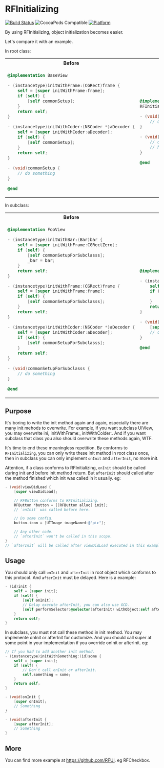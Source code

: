 # RFInitializing

[![Build Status](https://travis-ci.org/RFUI/RFInitializing.svg?branch=master)](https://travis-ci.org/RFUI/RFInitializing)
![CocoaPods Compatible](https://img.shields.io/cocoapods/v/RFInitializing.svg)
[![Platform](https://img.shields.io/cocoapods/p/RFInitializing.svg?style=flat)](http://cocoadocs.org/docsets/RFInitializing)

By using RFInitializing, object initialization becomes easier.

Let's compare it with an example.

In root class:

<table>
<tr><th>Before</th><th>After</th></tr>
<tr><td>

```objective-c
@implementation BaseView

- (instancetype)initWithFrame:(CGRect)frame {
    self = [super initWithFrame:frame];
    if (self) {
        [self commonSetup];
    }
    return self;
}

- (instancetype)initWithCoder:(NSCoder *)aDecoder {
    self = [super initWithCoder:aDecoder];
    if (self) {
        [self commonSetup];
    }
    return self;
}

- (void)commonSetup {
    // do something
}

@end
```

</td><td>

```objective-c
@implementation BaseView
RFInitializingRootForUIView

- (void)onInit {
    // do the common setup
}

- (void)afterInit {
    // do somthing after the inistance
    // has been initialized
}

@end
```

</td></tr>
</table>

In subclass:

<table>
<tr><th>Before</th><th>After</th></tr>
<tr><td>

```objective-c
@implementation FooView

- (instancetype)initWithBar:(Bar)bar {
    self = [super initWithFrame:CGRectZero];
    if (self) {
        [self commonSetupForSubclasss];
        _bar = bar;
    }
    return self;
}

- (instancetype)initWithFrame:(CGRect)frame {
    self = [super initWithFrame:frame];
    if (self) {
        [self commonSetupForSubclasss];
    }
    return self;
}

- (instancetype)initWithCoder:(NSCoder *)aDecoder {
    self = [super initWithCoder:aDecoder];
    if (self) {
        [self commonSetupForSubclasss];
    }
    return self;
}

- (void)commonSetupForSubclasss {
    // do something
}

@end
```

</td><td>

```objective-c
@implementation FooView

- (instancetype)initWithBar:(Bar)bar {
    self = [super initWithFrame:CGRectZero];
    if (self) {
        _bar = bar;
    }
    return self;
}

- (void)onInit {
    [super onInit];
    // common setup for subclasss
}

@end
```

</td></tr>
</table>

## Purpose

It´s boring to write the init method again and again, especially there are many init mehods to overwrite. For example, if you want subclass UIView, you may overwrite ini, initWithFrame:, initWithColder:. And if you want subclass that class you also should overwrite these methods again, WTF.

It´s time to end these meaningless repetition. By conforms to `RFInitializing`, you can only write these init method in root class once, then in subclass you can only implement `onInit` and `afterInit`, no more init.

Attention, if a class conforms to RFInitializing, `onInit` should be called during init and before init method return. But `afterInit` should called after the method finished which init was called in it usually. eg:

```objective-c
- (void)viewDidLoad {
    [super viewDidLoad];

    // RFButton conforms to RFInitializing.
    RFButton *button = [[RFButton alloc] init];
    // `onInit` was called before here.

    // Do some config.
    button.icon = [UIImage imageNamed:@"pic"];

    // Any other code.
    // `afterInit` won't be called in this scope.
}
// `afterInit` will be called after viewDidLoad executed in this example.
```

## Usage

You should only call `onInit` and `afterInit` in root object which conforms to this protocol. And `afterInit` must be delayed. Here is a example:

```objective-c
- (id)init {
    self = [super init];
    if (self) {
        [self onInit];
        // Delay execute afterInit, you can also use GCD.
        [self performSelector:@selector(afterInit) withObject:self afterDelay:0];
    }
    return self;
}
```

In subclass, you must not call these method in init method. You may implemente onInit or afterInit for customize. And you should call super at some point in your implementation if you override onInit or afterInit. eg:

```objective-c
// If you had to add another init method.
- (instancetype)initWithSomething:(id)some {
    self = [super init];
    if (self) {
        // Don't call onInit or afterInit.
        self.something = some;
    }
    return self;
}

- (void)onInit {
    [super onInit];
    // Something
}

- (void)afterInit {
    [super afterInit];
    // Something
}
```

## More

You can find more example at https://github.com/RFUI. eg RFCheckbox.